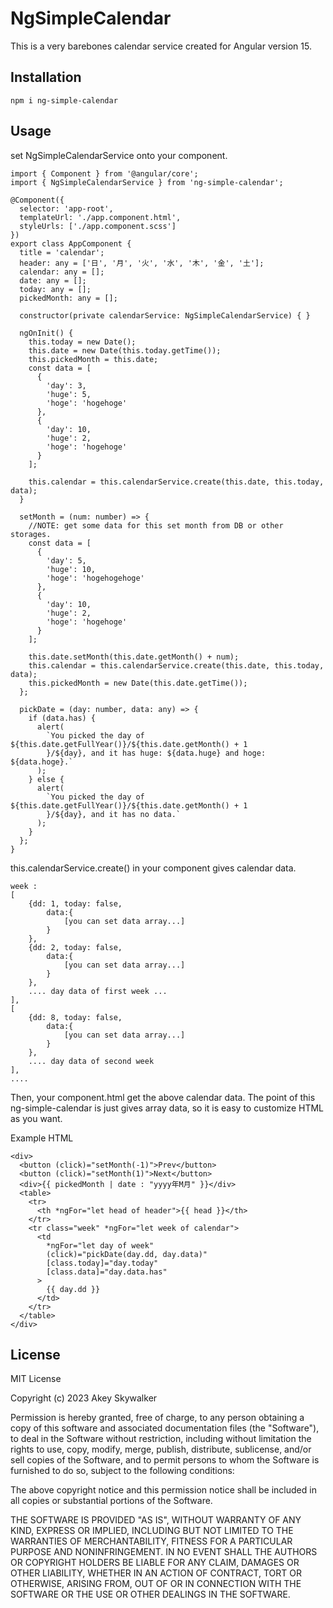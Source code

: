 # NgSimpleCalendar

This is a very barebones calendar service created for Angular version 15.

## Installation

```
npm i ng-simple-calendar
```

## Usage

set NgSimpleCalendarService onto your component.

```
import { Component } from '@angular/core';
import { NgSimpleCalendarService } from 'ng-simple-calendar';

@Component({
  selector: 'app-root',
  templateUrl: './app.component.html',
  styleUrls: ['./app.component.scss']
})
export class AppComponent {
  title = 'calendar';
  header: any = ['日', '月', '火', '水', '木', '金', '土'];
  calendar: any = [];
  date: any = [];
  today: any = [];
  pickedMonth: any = [];

  constructor(private calendarService: NgSimpleCalendarService) { }

  ngOnInit() {
    this.today = new Date();
    this.date = new Date(this.today.getTime());
    this.pickedMonth = this.date;
    const data = [
      {
        'day': 3,
        'huge': 5,
        'hoge': 'hogehoge'
      },
      {
        'day': 10,
        'huge': 2,
        'hoge': 'hogehoge'
      }
    ];

    this.calendar = this.calendarService.create(this.date, this.today, data);
  }

  setMonth = (num: number) => {
    //NOTE: get some data for this set month from DB or other storages.
    const data = [
      {
        'day': 5,
        'huge': 10,
        'hoge': 'hogehogehoge'
      },
      {
        'day': 10,
        'huge': 2,
        'hoge': 'hogehoge'
      }
    ];

    this.date.setMonth(this.date.getMonth() + num);
    this.calendar = this.calendarService.create(this.date, this.today, data);
    this.pickedMonth = new Date(this.date.getTime());
  };

  pickDate = (day: number, data: any) => {
    if (data.has) {
      alert(
        `You picked the day of ${this.date.getFullYear()}/${this.date.getMonth() + 1
        }/${day}, and it has huge: ${data.huge} and hoge: ${data.hoge}.`
      );
    } else {
      alert(
        `You picked the day of ${this.date.getFullYear()}/${this.date.getMonth() + 1
        }/${day}, and it has no data.`
      );
    }
  };
}

```

this.calendarService.create() in your component gives calendar data.

```
week :
[
    {dd: 1, today: false,
        data:{
            [you can set data array...]
        }
    },
    {dd: 2, today: false,
        data:{
            [you can set data array...]
        }
    },
    .... day data of first week ...
],
[
    {dd: 8, today: false,
        data:{
            [you can set data array...]
        }
    },
    .... day data of second week
],
....
```

Then, your component.html get the above calendar data.
The point of this ng-simple-calendar is just gives array data, so it is easy to customize HTML as you want.

Example HTML

```
<div>
  <button (click)="setMonth(-1)">Prev</button>
  <button (click)="setMonth(1)">Next</button>
  <div>{{ pickedMonth | date : "yyyy年M月" }}</div>
  <table>
    <tr>
      <th *ngFor="let head of header">{{ head }}</th>
    </tr>
    <tr class="week" *ngFor="let week of calendar">
      <td
        *ngFor="let day of week"
        (click)="pickDate(day.dd, day.data)"
        [class.today]="day.today"
        [class.data]="day.data.has"
      >
        {{ day.dd }}
      </td>
    </tr>
  </table>
</div>
```

## License

MIT License

Copyright (c) 2023 Akey Skywalker

Permission is hereby granted, free of charge, to any person obtaining a copy
of this software and associated documentation files (the "Software"), to deal
in the Software without restriction, including without limitation the rights
to use, copy, modify, merge, publish, distribute, sublicense, and/or sell
copies of the Software, and to permit persons to whom the Software is
furnished to do so, subject to the following conditions:

The above copyright notice and this permission notice shall be included in all
copies or substantial portions of the Software.

THE SOFTWARE IS PROVIDED "AS IS", WITHOUT WARRANTY OF ANY KIND, EXPRESS OR
IMPLIED, INCLUDING BUT NOT LIMITED TO THE WARRANTIES OF MERCHANTABILITY,
FITNESS FOR A PARTICULAR PURPOSE AND NONINFRINGEMENT. IN NO EVENT SHALL THE
AUTHORS OR COPYRIGHT HOLDERS BE LIABLE FOR ANY CLAIM, DAMAGES OR OTHER
LIABILITY, WHETHER IN AN ACTION OF CONTRACT, TORT OR OTHERWISE, ARISING FROM,
OUT OF OR IN CONNECTION WITH THE SOFTWARE OR THE USE OR OTHER DEALINGS IN THE
SOFTWARE.
